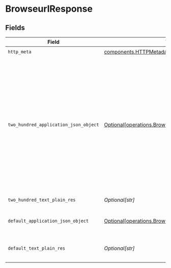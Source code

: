 # BrowseurlResponse


## Fields

| Field                                                                                                                                                                                                                                                                                                                   | Type                                                                                                                                                                                                                                                                                                                    | Required                                                                                                                                                                                                                                                                                                                | Description                                                                                                                                                                                                                                                                                                             | Example                                                                                                                                                                                                                                                                                                                 |
| ----------------------------------------------------------------------------------------------------------------------------------------------------------------------------------------------------------------------------------------------------------------------------------------------------------------------- | ----------------------------------------------------------------------------------------------------------------------------------------------------------------------------------------------------------------------------------------------------------------------------------------------------------------------- | ----------------------------------------------------------------------------------------------------------------------------------------------------------------------------------------------------------------------------------------------------------------------------------------------------------------------- | ----------------------------------------------------------------------------------------------------------------------------------------------------------------------------------------------------------------------------------------------------------------------------------------------------------------------- | ----------------------------------------------------------------------------------------------------------------------------------------------------------------------------------------------------------------------------------------------------------------------------------------------------------------------- |
| `http_meta`                                                                                                                                                                                                                                                                                                             | [components.HTTPMetadata](../../models/components/httpmetadata.md)                                                                                                                                                                                                                                                      | :heavy_check_mark:                                                                                                                                                                                                                                                                                                      | N/A                                                                                                                                                                                                                                                                                                                     |                                                                                                                                                                                                                                                                                                                         |
| `two_hundred_application_json_object`                                                                                                                                                                                                                                                                                   | [Optional[operations.BrowseurlResponseBody]](../../models/operations/browseurlresponsebody.md)                                                                                                                                                                                                                          | :heavy_minus_sign:                                                                                                                                                                                                                                                                                                      | Successful operation                                                                                                                                                                                                                                                                                                    | {<br/>"results": [<br/>{<br/>"title": "Welcome to Python.org",<br/>"link": "https://www.python.org/",<br/>"summary": "The official home of the Python Programming Language...",<br/>"full_content": "The official home of the Python Programming Language Python Python is a programming..."<br/>}<br/>],<br/>"rules": "Follow the instructions provided"<br/>} |
| `two_hundred_text_plain_res`                                                                                                                                                                                                                                                                                            | *Optional[str]*                                                                                                                                                                                                                                                                                                         | :heavy_minus_sign:                                                                                                                                                                                                                                                                                                      | Successful operation                                                                                                                                                                                                                                                                                                    |                                                                                                                                                                                                                                                                                                                         |
| `default_application_json_object`                                                                                                                                                                                                                                                                                       | [Optional[operations.BrowseurlResponseResponseBody]](../../models/operations/browseurlresponseresponsebody.md)                                                                                                                                                                                                          | :heavy_minus_sign:                                                                                                                                                                                                                                                                                                      | Error fetching search results                                                                                                                                                                                                                                                                                           | {<br/>"error": "Error fetching search results"<br/>}                                                                                                                                                                                                                                                                    |
| `default_text_plain_res`                                                                                                                                                                                                                                                                                                | *Optional[str]*                                                                                                                                                                                                                                                                                                         | :heavy_minus_sign:                                                                                                                                                                                                                                                                                                      | Error fetching search results                                                                                                                                                                                                                                                                                           |                                                                                                                                                                                                                                                                                                                         |